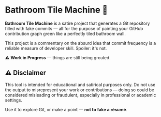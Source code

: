 # Bathroom Tile Machine 🧼

**Bathroom Tile Machine** is a satire project that generates a Git repository filled with fake commits — all for the purpose of painting your GitHub contribution graph green like a perfectly tiled bathroom wall.

This project is a commentary on the absurd idea that commit frequency is a reliable measure of developer skill. Spoiler: it's not.

⚠️ **Work in Progress** — things are still being grouted.

## ⚠️ Disclaimer

This tool is intended for educational and satirical purposes only.
Do not use the output to misrepresent your work or contributions — doing so could be considered misleading or fraudulent, especially in professional or academic settings.

Use it to explore Git, or make a point — **not to fake a résumé**.
